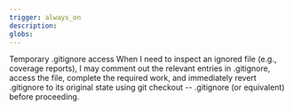 ```yaml
---
trigger: always_on
description: 
globs: 
---
```


Temporary .gitignore access
When I need to inspect an ignored file (e.g., coverage reports), I may comment out the relevant entries in .gitignore, access the file, complete the required work, and immediately revert .gitignore to its original state using git checkout -- .gitignore (or equivalent) before proceeding.
